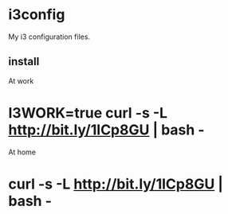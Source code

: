 i3config
========
My i3 configuration files.

install
-------
At work
 # I3WORK=true curl -s -L http://bit.ly/1lCp8GU | bash -

At home
 # curl -s -L http://bit.ly/1lCp8GU | bash -
